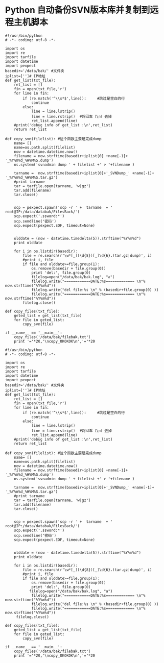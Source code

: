 # Python 自动备份SVN版本库并复制到远程主机脚本


    #!/usr/bin/python  
    # -*- coding: utf-8 -*-  
      
    import os 
    import re 
    import tarfile 
    import datetime 
    import pexpect 
    basedir='/data/bak/' #文件夹  
    iplist=['']# IP地址  
    def get_list(txt_file): 
        ret_list = [] 
        fin = open(txt_file,'r') 
        for line in fin: 
            if (re.match('^\\s*$',line)):     #跳过是空白的行   
                continue
            else: 
                line = line.lstrip() 
                line = line.rstrip()  #将回车（\n）去掉  
                ret_list.append(line) 
        #print('debug info of get_list :\n',ret_list)  
        return ret_list 
          
    def copy_svn(filelist): #这个函数主要是完成dump  
        name= [] 
        name=os.path.split(filelist) 
        now = datetime.datetime.now() 
        filename = now.strftime(basedir+iplist[0] +name[-1]+ '_%Y%m%d_%H%M%S.dump') 
        os.system('svnadmin dump ' + filelist +' > '+filename ) 
        
        tarname =  now.strftime(basedir+iplist[0]+'_SVNDump_' +name[-1]+ '_%Y%m%d_%H%M%S.tar.gz') 
        #print tarname  
        tar = tarfile.open(tarname, 'w|gz') 
        tar.add(filename) 
        tar.close() 
          
          
        scp = pexpect.spawn('scp -r ' +  tarname  + ' root@IP:/data/databak/FilesBack/') 
        scp.expect('.ssword:*') 
        scp.sendline('密码')   
        scp.expect(pexpect.EOF, timeout=None) 
          
        
        olddate = (now - datetime.timedelta(5)).strftime("%Y%m%d") 
        print olddate 
             
        for i in os.listdir(basedir): 
            file = re.search(r'\w*[_](\d{8})[_]\d{6}.(tar.gz|dump)', i) 
            #print i, file  
            if file and olddate>=file.group(1): 
                os.remove(basedir + file.group(0)) 
                print 'del:', file.group(0) 
                filelog=open("/data/bak/bak.log", "a") 
                filelog.write("============DATE:%s============= \n"% now.strftime("%Y%m%d")) 
                filelog.write("del file:%s \n" % (basedir+file.group(0) )) 
                filelog.write("============DATE:%s============= \n"% now.strftime("%Y%m%d")) 
            filelog.close() 
         
    def copy_files(txt_file): 
        geted_list = get_list(txt_file) 
        for file in geted_list: 
            copy_svn(file) 
          
    if __name__ == '__main__': 
        copy_files('/data/bak/filebak.txt') 
        print '='*20,'\ncopy_OKOKOK\n','='*20 
     
    #!/usr/bin/python
    # -*- coding: utf-8 -*-
     
    import os
    import re
    import tarfile
    import datetime
    import pexpect
    basedir='/data/bak/' #文件夹
    iplist=['']# IP地址
    def get_list(txt_file):
        ret_list = []
        fin = open(txt_file,'r')
        for line in fin:
            if (re.match('^\\s*$',line)):     #跳过是空白的行
                continue
            else:
                line = line.lstrip()
                line = line.rstrip()  #将回车（\n）去掉
                ret_list.append(line)
        #print('debug info of get_list :\n',ret_list)
        return ret_list
        
    def copy_svn(filelist): #这个函数主要是完成dump
        name= []
        name=os.path.split(filelist)
        now = datetime.datetime.now()
        filename = now.strftime(basedir+iplist[0] +name[-1]+ '_%Y%m%d_%H%M%S.dump')
        os.system('svnadmin dump ' + filelist +' > '+filename )
      
        tarname =  now.strftime(basedir+iplist[0]+'_SVNDump_' +name[-1]+ '_%Y%m%d_%H%M%S.tar.gz')
        #print tarname
        tar = tarfile.open(tarname, 'w|gz')
        tar.add(filename)
        tar.close()
        
        
        scp = pexpect.spawn('scp -r ' +  tarname  + ' root@IP:/data/databak/FilesBack/')
        scp.expect('.ssword:*')
        scp.sendline('密码') 
        scp.expect(pexpect.EOF, timeout=None)
        
      
        olddate = (now - datetime.timedelta(5)).strftime("%Y%m%d")
        print olddate
           
        for i in os.listdir(basedir):
            file = re.search(r'\w*[_](\d{8})[_]\d{6}.(tar.gz|dump)', i)
            #print i, file
            if file and olddate>=file.group(1):
                os.remove(basedir + file.group(0))
                print 'del:', file.group(0)
               filelog=open("/data/bak/bak.log", "a")
                filelog.write("============DATE:%s============= \n"% now.strftime("%Y%m%d"))
                filelog.write("del file:%s \n" % (basedir+file.group(0) ))
                filelog.write("============DATE:%s============= \n"% now.strftime("%Y%m%d"))
         filelog.close()
       
    def copy_files(txt_file):
        geted_list = get_list(txt_file)
        for file in geted_list:
            copy_svn(file)
        
    if __name__ == '__main__':
        copy_files('/data/bak/filebak.txt')
        print '='*20,'\ncopy_OKOKOK\n','='*20

  


